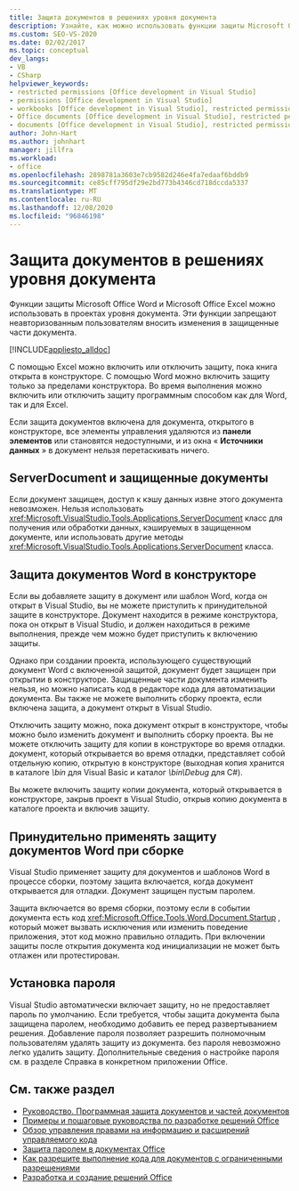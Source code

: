 ```yaml
---
title: Защита документов в решениях уровня документа
description: Узнайте, как можно использовать функции защиты Microsoft Office Word и Microsoft Office Excel в проектах уровня документа.
ms.custom: SEO-VS-2020
ms.date: 02/02/2017
ms.topic: conceptual
dev_langs:
- VB
- CSharp
helpviewer_keywords:
- restricted permissions [Office development in Visual Studio]
- permissions [Office development in Visual Studio]
- workbooks [Office development in Visual Studio], restricted permissions
- Office documents [Office development in Visual Studio], restricted permissions
- documents [Office development in Visual Studio], restricted permissions
author: John-Hart
ms.author: johnhart
manager: jillfra
ms.workload:
- office
ms.openlocfilehash: 2898781a3603e7cb9582d246e4fa7edaaf6bddb9
ms.sourcegitcommit: ce85cff795df29e2bd773b4346cd718dccda5337
ms.translationtype: MT
ms.contentlocale: ru-RU
ms.lasthandoff: 12/08/2020
ms.locfileid: "96846198"
---
```

# <a name="document-protection-in-document-level-solutions"></a>Защита документов в решениях уровня документа
  Функции защиты Microsoft Office Word и Microsoft Office Excel можно использовать в проектах уровня документа. Эти функции запрещают неавторизованным пользователям вносить изменения в защищенные части документа.

 [!INCLUDE[appliesto_alldoc](../vsto/includes/appliesto-alldoc-md.md)]

 С помощью Excel можно включить или отключить защиту, пока книга открыта в конструкторе. С помощью Word можно включить защиту только за пределами конструктора. Во время выполнения можно включить или отключить защиту программным способом как для Word, так и для Excel.

 Если защита документов включена для документа, открытого в конструкторе, все элементы управления удаляются из **панели элементов** или становятся недоступными, и из окна « **Источники данных** » в документ нельзя перетаскивать ничего.

## <a name="serverdocument-and-protected-documents"></a>ServerDocument и защищенные документы
 Если документ защищен, доступ к кэшу данных извне этого документа невозможен. Нельзя использовать <xref:Microsoft.VisualStudio.Tools.Applications.ServerDocument> класс для получения или обработки данных, кэшируемых в защищенном документе, или использовать другие методы <xref:Microsoft.VisualStudio.Tools.Applications.ServerDocument> класса.

## <a name="word-document-protection-in-the-designer"></a>Защита документов Word в конструкторе
 Если вы добавляете защиту в документ или шаблон Word, когда он открыт в Visual Studio, вы не можете приступить к принудительной защите в конструкторе. Документ находится в режиме конструктора, пока он открыт в Visual Studio, и должен находиться в режиме выполнения, прежде чем можно будет приступить к включению защиты.

 Однако при создании проекта, использующего существующий документ Word с включенной защитой, документ будет защищен при открытии в конструкторе. Защищенные части документа изменить нельзя, но можно написать код в редакторе кода для автоматизации документа. Вы также не можете выполнить сборку проекта, если включена защита, а документ открыт в Visual Studio.

 Отключить защиту можно, пока документ открыт в конструкторе, чтобы можно было изменить документ и выполнить сборку проекта. Вы не можете отключить защиту для копии в конструкторе во время отладки. документ, который открывается во время отладки, представляет собой отдельную копию, открытую в конструкторе (выходная копия хранится в каталоге *\bin* для Visual Basic и каталог *\bin\Debug* для C#).

 Вы можете включить защиту копии документа, который открывается в конструкторе, закрыв проект в Visual Studio, открыв копию документа в каталоге проекта и включив защиту.

## <a name="enforce-word-document-protection-on-build"></a>Принудительно применять защиту документов Word при сборке
 Visual Studio применяет защиту для документов и шаблонов Word в процессе сборки, поэтому защита включается, когда документ открывается для отладки. Документ защищен пустым паролем.

 Защита включается во время сборки, поэтому если в событии документа есть код <xref:Microsoft.Office.Tools.Word.Document.Startup> , который может вызвать исключения или изменить поведение приложения, этот код можно правильно отладить. При включении защиты после открытия документа код инициализации не может быть отлажен или протестирован.

## <a name="setting-the-password"></a>Установка пароля
 Visual Studio автоматически включает защиту, но не предоставляет пароль по умолчанию. Если требуется, чтобы защита документа была защищена паролем, необходимо добавить ее перед развертыванием решения. Добавление пароля позволяет разрешить полномочным пользователям удалять защиту из документа. без пароля невозможно легко удалить защиту. Дополнительные сведения о настройке пароля см. в разделе Справка в конкретном приложении Office.

## <a name="see-also"></a>См. также раздел
- [Руководство. Программная защита документов и частей документов](../vsto/how-to-programmatically-protect-documents-and-parts-of-documents.md)
- [Примеры и пошаговые руководства по разработке решений Office](../vsto/office-development-samples-and-walkthroughs.md)
- [Обзор управления правами на информацию и расширений управляемого кода](../vsto/information-rights-management-and-managed-code-extensions-overview.md)
- [Защита паролем в документах Office](../vsto/password-protection-on-office-documents.md)
- [Как разрешите выполнение кода для документов с ограниченными разрешениями](../vsto/how-to-permit-code-to-run-behind-documents-with-restricted-permissions.md)
- [Разработка и создание решений Office](../vsto/designing-and-creating-office-solutions.md)
